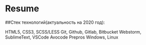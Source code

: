 # Resume
##Стек технологий(актуальность на 2020 год):


HTML5, CSS3, SCSS/LESS
Git, Github, Gitlab, Bitbucket
Webstorm, SublimeText, VSCode
Avocode
Prepros
Windows, Linux
